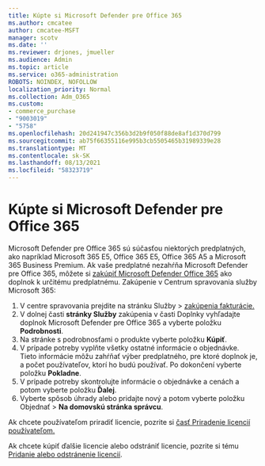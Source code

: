 ```yaml
---
title: Kúpte si Microsoft Defender pre Office 365
ms.author: cmcatee
author: cmcatee-MSFT
manager: scotv
ms.date: ''
ms.reviewer: drjones, jmueller
ms.audience: Admin
ms.topic: article
ms.service: o365-administration
ROBOTS: NOINDEX, NOFOLLOW
localization_priority: Normal
ms.collection: Adm_O365
ms.custom:
- commerce_purchase
- "9003019"
- "5758"
ms.openlocfilehash: 20d241947c356b3d2b9f050f88de8af1d370d799
ms.sourcegitcommit: ab75f66355116e995b3cb5505465b31989339e28
ms.translationtype: MT
ms.contentlocale: sk-SK
ms.lasthandoff: 08/13/2021
ms.locfileid: "58323719"
---
```

# <a name="purchase-microsoft-defender-for-office-365"></a>Kúpte si Microsoft Defender pre Office 365

Microsoft Defender pre Office 365 sú súčasťou niektorých predplatných, ako napríklad Microsoft 365 E5, Office 365 E5, Office 365 A5 a Microsoft 365 Business Premium. Ak vaše predplatné nezahŕňa Microsoft Defender pre Office 365, môžete si [zakúpiť Microsoft Defender Office 365](https://docs.microsoft.com/microsoft-365/security/office-365-security/office-365-atp) ako doplnok k určitému predplatnému. Zakúpenie v Centrum spravovania služby Microsoft 365:

1. V centre spravovania prejdite na stránku Služby  >  [zakúpenia fakturácie.](https://go.microsoft.com/fwlink/p/?linkid=868433)
2. V dolnej časti **stránky Služby** zakúpenia v časti Doplnky vyhľadajte doplnok Microsoft Defender pre Office 365 a vyberte položku **Podrobnosti**. 
3. Na stránke s podrobnosťami o produkte vyberte položku **Kúpiť**.
4. V prípade potreby vyplňte všetky ostatné informácie o objednávke. Tieto informácie môžu zahŕňať výber predplatného, pre ktoré doplnok je, a počet používateľov, ktorí ho budú používať. Po dokončení vyberte položku **Pokladne**.
5. V prípade potreby skontrolujte informácie o objednávke a cenách a potom vyberte položku **Ďalej**.
6. Vyberte spôsob úhrady alebo pridajte nový a potom vyberte položku Objednať  >  **Na domovskú stránka správcu**.

Ak chcete používateľom priradiť licencie, pozrite si [časť Priradenie licencií používateľom.](https://docs.microsoft.com/microsoft-365/admin/manage/assign-licenses-to-users)

Ak chcete kúpiť ďalšie licencie alebo odstrániť licencie, pozrite si tému [Pridanie alebo odstránenie licencií](https://docs.microsoft.com/microsoft-365/commerce/licenses/buy-licenses#buy-or-remove-licenses-for-your-business-subscription).